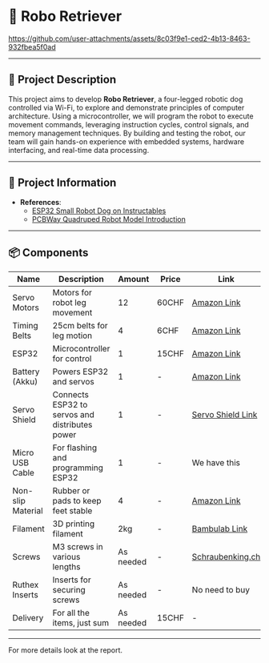 # 🐾 Robo Retriever


https://github.com/user-attachments/assets/8c03f9e1-ced2-4b13-8463-932fbea5f0ad

---

## 🧾 Project Description

This project aims to develop **Robo Retriever**, a four-legged robotic dog controlled via Wi-Fi, to explore and demonstrate principles of computer architecture. Using a microcontroller, we will program the robot to execute movement commands, leveraging instruction cycles, control signals, and memory management techniques. By building and testing the robot, our team will gain hands-on experience with embedded systems, hardware interfacing, and real-time data processing.

---

## 📢 Project Information

- **References**:
  - [ESP32 Small Robot Dog on Instructables](https://www.instructables.com/ESP32-Small-Robot-Dog/)
  - [PCBWay Quadruped Robot Model Introduction](https://www.pcbway.com/project/shareproject/An_introduction_to_quadruped_robot_models_0f4aa139.html)

---

## 📦 Components

| **Name**           | **Description**                          | **Amount** | **Price** | **Link** |
|--------------------|------------------------------------------|------------|-----------|----------|
| Servo Motors       | Motors for robot leg movement           | 12         | 60CHF         | [Amazon Link](https://www.amazon.de/-/en/dp/B09WQYPP17?_encoding=UTF8&th=1) |
| Timing Belts       | 25cm belts for leg motion               | 4          | 6CHF         | [Amazon Link](https://www.amazon.com/Cyrank-Printer-Accessories-Synchronous-MendelMax/dp/B0CH17YFQL) |
| ESP32              | Microcontroller for control             | 1          | 15CHF         | [Amazon Link](https://www.amazon.de/-/en/diymore-Nodemcu-Development-Bluetooth-2-ESP32/dp/B0D9BTQRYT?crid=32YV6FM3WYVIY&dib=eyJ2IjoiMSJ9.QiXWYXzpa1FokIOtgxrGsCHoZecushHbHQ_D6RX50XCFEzctudIA8kF2oZo_epvjxILp3SSG6mQtoVyBv3X7Xf_twmW03l7vtBQma3R9bC4sXjmjXu8G9gbiEsYg_NtC0G1IeViEGymfLHXESFVtAv6MrhichvuUsNnLkfuSPIukv7Zzq11qDf9g9XarQ17ilDsOgGdXcAwTmkXEUiLfbu2PliGYVUi8lGDHuM6PZnM.5NsBmvWBxq4K2A7yBaT-EiExZK41EnvYly1lmok3i6s&dib_tag=se&keywords=esp32&qid=1731348548&sprefix=esp32%2Caps%2C89&sr=8-3) |
| Battery (Akku)     | Powers ESP32 and servos                 | 1          | -         | [Amazon Link]() |
| Servo Shield       | Connects ESP32 to servos and distributes power | 1 | - | [Servo Shield Link](https://www.pcbway.com/project/shareproject/Multiple_Servo_Motor_Controller_Board_DOIT_ESP32_DEVKIT_V1_c9c8165e.html) |
| Micro USB Cable    | For flashing and programming ESP32      | 1          | -         | We have this |
| Non-slip Material  | Rubber or pads to keep feet stable      | 4          | -         | [Amazon Link]() |
| Filament           | 3D printing filament                    | 2kg        | -         | [Bambulab Link](https://eu.store.bambulab.com/en-ch) |
| Screws             | M3 screws in various lengths            | As needed  | -         | [Schraubenking.ch](https://www.schraubenking.ch/) |
| Ruthex Inserts     | Inserts for securing screws             | As needed  | -         | No need to buy |
| Delivery   | For all the items, just sum             | As needed  | 15CHF | -         | No need to buy |

---

For more details look at the report.
